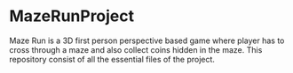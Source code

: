# MazeRunProject
Maze Run is a 3D first person perspective based game where player has to cross through a maze and also collect coins hidden in the maze. This repository consist of all the essential files of the project.
